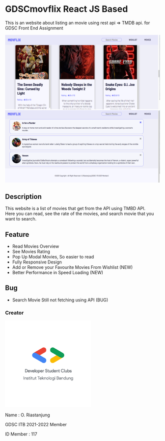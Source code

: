 # GDSCmovflix React JS Based
This is an website about listing an movie using rest api => TMDB api. for GDSC Front End Assignment

![Image of Thumbnail MOVFLIX](/IMG1.png)
![Image of Thumbnail MOVFLIX](/IMG2.png)

## Description
This website is a list of movies that get from the API using TMBD API.   
Here you can read, see the rate of the movies, and search movie that you want to search.

## Feature
* Read Movies Overview
* See Movies Rating
* Pop Up Modal Movies, So easier to read
* Fully Responsive Design
* Add or Remove your Favourite Movies From Wishlist (NEW)
* Better Performance in Speed Loading (NEW)
## Bug
* Search Movie Still not fetching using API (BUG)   
  
### Creator
![Image of GDSC](/gdsc.png)  


Name : O. Riastanjung  

GDSC ITB 2021-2022 Member  

ID Member : 117  



